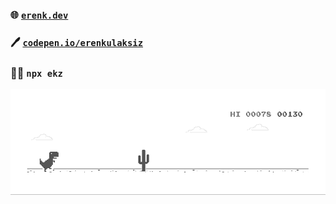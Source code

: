 ### 🌐 [`erenk.dev`](https://erenk.dev)
### 🖊️ [`codepen.io/erenkulaksiz`](https://codepen.io/erenkulaksiz/pens/public?grid_type=list)
### 👨‍💻 `npx ekz`

[![](https://github.com/erenkulaksiz/erenkulaksiz/blob/master/dino.gif)](https://chromedino.com)
